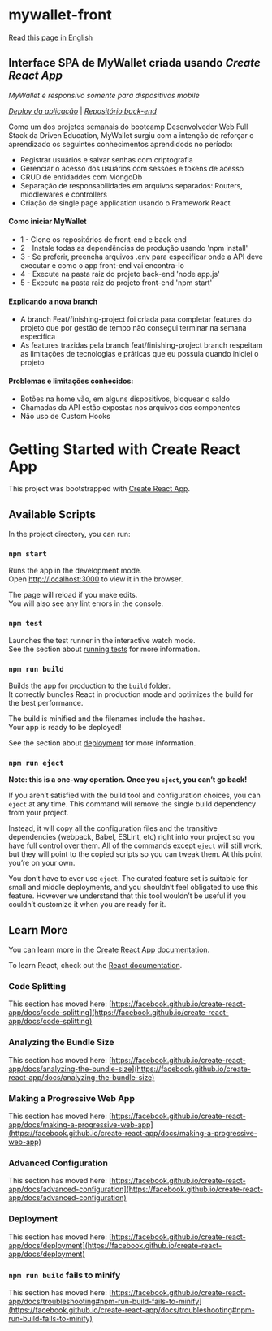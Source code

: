 # mywallet-front
[Read this page in English](https://github.com/AldusD/mywallet-front#readme)


## Interface SPA de MyWallet criada usando *Create React App*

*MyWallet é responsivo somente para dispositivos mobile*

*[Deploy da aplicação](https://mywalletfinances.vercel.app)* |
*[Repositório back-end](https://github.com/AldusD/mywallet-back)*

Como um dos projetos semanais do bootcamp Desenvolvedor Web Full Stack da Driven Education, MyWallet surgiu com a intenção de reforçar o aprendizado os seguintes conhecimentos aprendidods no período: 
- Registrar usuários e salvar senhas com criptografia
- Gerenciar o acesso dos usuários com sessões e tokens de acesso
- CRUD de entidaddes com MongoDb 
- Separação de responsabilidades em arquivos separados: Routers, middlewares e controllers 
- Criação de single page application usando o Framework React

#### Como iniciar MyWallet
- 1 - Clone os repositórios de front-end e back-end
- 2 - Instale todas as dependências de  produção usando 'npm install'
- 3 - Se preferir, preencha arquivos .env para especificar onde a API deve executar e como o app front-end vai encontra-lo 
- 4 - Execute na pasta raiz do projeto back-end 'node app.js'
- 5 - Execute na pasta raiz do projeto front-end 'npm start'

#### Explicando a nova branch
- A branch Feat/finishing-project foi criada para completar features do projeto que por gestão de tempo não consegui terminar na semana especifica   
- As features trazidas pela branch feat/finishing-project branch respeitam as limitações de tecnologias e práticas que eu possuia quando iniciei o projeto

#### Problemas e limitações conhecidos:
- Botões na home vão, em alguns dispositivos, bloquear o saldo  
- Chamadas da API estão expostas nos arquivos dos componentes
- Não uso de Custom Hooks

# Getting Started with Create React App

This project was bootstrapped with [Create React App](https://github.com/facebook/create-react-app).

## Available Scripts

In the project directory, you can run:

### `npm start`

Runs the app in the development mode.\
Open [http://localhost:3000](http://localhost:3000) to view it in the browser.

The page will reload if you make edits.\
You will also see any lint errors in the console.

### `npm test`

Launches the test runner in the interactive watch mode.\
See the section about [running tests](https://facebook.github.io/create-react-app/docs/running-tests) for more information.

### `npm run build`

Builds the app for production to the `build` folder.\
It correctly bundles React in production mode and optimizes the build for the best performance.

The build is minified and the filenames include the hashes.\
Your app is ready to be deployed!

See the section about [deployment](https://facebook.github.io/create-react-app/docs/deployment) for more information.

### `npm run eject`

**Note: this is a one-way operation. Once you `eject`, you can’t go back!**

If you aren’t satisfied with the build tool and configuration choices, you can `eject` at any time. This command will remove the single build dependency from your project.

Instead, it will copy all the configuration files and the transitive dependencies (webpack, Babel, ESLint, etc) right into your project so you have full control over them. All of the commands except `eject` will still work, but they will point to the copied scripts so you can tweak them. At this point you’re on your own.

You don’t have to ever use `eject`. The curated feature set is suitable for small and middle deployments, and you shouldn’t feel obligated to use this feature. However we understand that this tool wouldn’t be useful if you couldn’t customize it when you are ready for it.

## Learn More

You can learn more in the [Create React App documentation](https://facebook.github.io/create-react-app/docs/getting-started).

To learn React, check out the [React documentation](https://reactjs.org/).

### Code Splitting

This section has moved here: [https://facebook.github.io/create-react-app/docs/code-splitting](https://facebook.github.io/create-react-app/docs/code-splitting)

### Analyzing the Bundle Size

This section has moved here: [https://facebook.github.io/create-react-app/docs/analyzing-the-bundle-size](https://facebook.github.io/create-react-app/docs/analyzing-the-bundle-size)

### Making a Progressive Web App

This section has moved here: [https://facebook.github.io/create-react-app/docs/making-a-progressive-web-app](https://facebook.github.io/create-react-app/docs/making-a-progressive-web-app)

### Advanced Configuration

This section has moved here: [https://facebook.github.io/create-react-app/docs/advanced-configuration](https://facebook.github.io/create-react-app/docs/advanced-configuration)

### Deployment

This section has moved here: [https://facebook.github.io/create-react-app/docs/deployment](https://facebook.github.io/create-react-app/docs/deployment)

### `npm run build` fails to minify

This section has moved here: [https://facebook.github.io/create-react-app/docs/troubleshooting#npm-run-build-fails-to-minify](https://facebook.github.io/create-react-app/docs/troubleshooting#npm-run-build-fails-to-minify)
